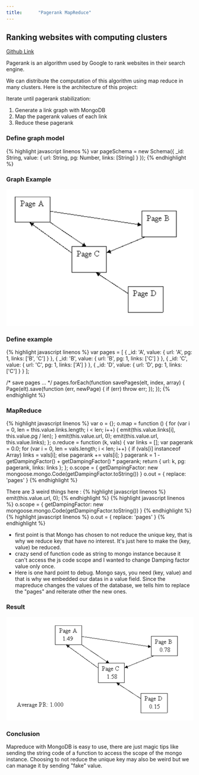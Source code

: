```yaml
---
title:      "Pagerank MapReduce"
---
```


## Ranking websites with computing clusters
[Github Link](https://github.com/exced/pagerank-mapreduce)

Pagerank is an algorithm used by Google to rank websites in their search engine.

We can distribute the computation of this algorithm using map reduce in many clusters.
Here is the architecture of this project:

Iterate until pagerank stabilization:
1. Generate a link graph with MongoDB
2. Map the pagerank values of each link
3. Reduce these pagerank


### Define graph model
{% highlight javascript linenos %}
var pageSchema = new Schema({
  _id: String,
  value: {
    url: String,
    pg: Number,
    links: [String]
  }
});
{% endhighlight %}



### Graph Example
![Graph example](/img/2016-12-20-pagerank-mapreduce/PR-example1.png)

### Define example

{% highlight javascript linenos %}
var pages = [
  {
    _id: 'A',
    value: {
      url: 'A',
      pg: 1,
        links: ['B', 'C']
      }
  },
  {
    _id: 'B',
    value: {
      url: 'B',
      pg: 1,
      links: ['C']
    }
  },
  {
    _id: 'C',
    value: {
      url: 'C',
      pg: 1,
      links: ['A']
    }
  },
  {
    _id: 'D',
    value: {
      url: 'D',
      pg: 1,
      links: ['C']
    }
  }
];

/* save pages ... */
pages.forEach(function savePages(elt, index, array) {
  Page(elt).save(function (err, newPage) {
      if (err) throw err;
  });
});
{% endhighlight %}


### MapReduce 

{% highlight javascript linenos %}
var o = {};
o.map = function () {
  for (var i = 0, len = this.value.links.length; i < len; i++) {
      emit(this.value.links[i], this.value.pg / len);
  }
  emit(this.value.url, 0);
  emit(this.value.url, this.value.links);
};
o.reduce = function (k, vals) {
  var links = [];
  var pagerank = 0.0;
  for (var i = 0, len = vals.length; i < len; i++) {
      if (vals[i] instanceof Array)
          links = vals[i];
      else
          pagerank += vals[i];
  }
  pagerank = 1 - getDampingFactor() + getDampingFactor() * pagerank;
  return { url: k, pg: pagerank, links: links };
};
o.scope = { getDampingFactor: new mongoose.mongo.Code(getDampingFactor.toString()) }
o.out = { replace: 'pages' }
{% endhighlight %}

There are 3 weird things here :
{% highlight javascript linenos %} emit(this.value.url, 0); {% endhighlight %}
{% highlight javascript linenos %} o.scope = { getDampingFactor: new mongoose.mongo.Code(getDampingFactor.toString()) } {% endhighlight %}
{% highlight javascript linenos %} o.out = { replace: 'pages' } {% endhighlight %}

- first point is that Mongo has chosen to not reduce the unique key, that is why we reduce key that have no interest. It's just here to make the (key, value) be reduced.
- crazy send of function code as string to mongo instance because it can't access the js code scope and I wanted to change Damping factor value only once.
- Here is one hard point to debug. Mongo says, you need (key, value) and that is why we embedded our datas in a value field. Since the mapreduce changes the values of the database, we tells him to replace the "pages" and reiterate other the new ones.


### Result


![Graph result](/img/2016-12-20-pagerank-mapreduce/PR-result1.png)


### Conclusion

Mapreduce with MongoDB is easy to use, there are just magic tips like sending the string code of a function
to access the scope of the mongo instance.
Choosing to not reduce the unique key may also be weird but we can manage it by sending "fake" value.
